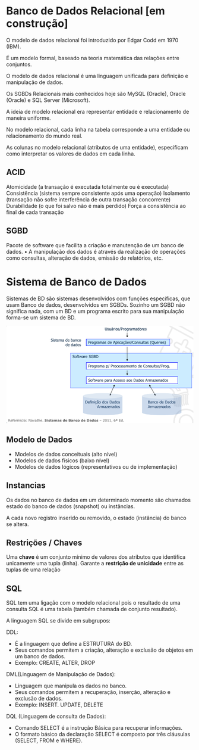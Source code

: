 # Banco de Dados Relacional [em construção]
O modelo de dados relacional foi introduzido por Edgar Codd em 1970 (IBM).

É um modelo formal, baseado na teoria matemática das relações entre conjuntos.

O modelo de dados relacional é uma linguagem unificada para definição e manipulação de dados.

Os SGBDs Relacionais mais conhecidos hoje são MySQL (Oracle), Oracle (Oracle) e SQL Server (Microsoft).

A ideia de modelo relacional era representar entidade e relacionamento de maneira uniforme.

No modelo relacional, cada linha na tabela corresponde a uma entidade ou relacionamento do mundo real.

As colunas no modelo relacional (atributos de uma
entidade), especificam como interpretar os valores de
dados em cada linha.

## ACID
Atomicidade (a transação é executada totalmente ou é
executada)
Consistência (sistema sempre consistente após
uma operação)
Isolamento (transação não sofre interferência de outra transação concorrente)
Durabilidade (o que foi salvo não é mais perdido)
Força a consistência ao final de cada transação

## SGBD 
Pacote de software que facilita a criação e manutenção de
um banco de dados.
• A manipulação dos dados é através da realização de
operações como consultas, alteração de dados, emissão de
relatórios, etc.

# Sistema de Banco de Dados
Sistemas de BD são sistemas desenvolvidos com funções
específicas, que usam Banco de dados, desenvolvidos em
SGBDs.
Sozinho um SGBD não significa nada, com um BD e um
programa escrito para sua manipulação forma-se um
sistema de BD.

![img.png](img.png)

## Modelo de Dados
- Modelos de dados conceituais (alto nível)
- Modelos de dados físicos (baixo nível)
- Modelos de dados lógicos (representativos ou de implementação)

## Instancias
Os dados no banco de dados em um determinado momento são
chamados estado do banco de dados (snapshot) ou instâncias.

A cada novo registro inserido ou removido, o estado (instância) do
banco se altera.


## Restrições / Chaves
Uma **chave** é um conjunto mínimo de valores dos atributos
que identifica unicamente uma tupla (linha).
Garante a **restrição de unicidade** entre as tuplas de uma
relação


## SQL
SQL tem uma ligação com o modelo relacional pois o
resultado de uma consulta SQL é uma tabela (também
chamada de conjunto resultado).

A linguagem SQL se divide em subgrupos:

DDL: 
- É a linguagem que define a ESTRUTURA do BD.
- Seus comandos permitem a criação, alteração e
exclusão de objetos em um banco de dados.
- Exemplo: CREATE, ALTER, DROP

 
DML(Linguagem de Manipulação de Dados):
- Linguagem que manipula os dados no banco.
- Seus comandos permitem a recuperação, inserção, alteração
e exclusão de dados.
- Exemplo: INSERT. UPDATE, DELETE


DQL (Linguagem de consulta de Dados):
- Comando SELECT é a instrução Básica para recuperar
informações.
- O formato básico da declaração SELECT é composto por três
cláusulas (SELECT, FROM e WHERE).


